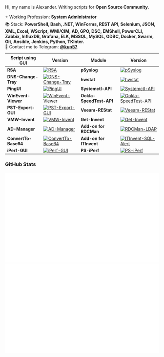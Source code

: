 Hi, my name is Alexander. Writing scripts for **Open Source Community**.

⭐ Working Profession: **System Administrator** \
📚 Stack: **PowerShell, Bash, .NET, WinForms, REST API, Selenium, JSON, XML, Excel, WScript, WMI/CIM, AD, GPO, DSC, EMShell, PowerCLI, Zabbix, InfluxDB, Grafana, ELK, MSSQL, MySQL, ODBC, Docker, Swarm, Git, Ansible, Jenkins, Python, TKInter.** \
💬 Contact me to Telegram: [**@kup57**](https://t.me/kup57)

| **Script using GUI** 	  | **Version** 																																				 | **Module** 				| **Version** 																																								|
| ------ 				  | ------ 																																						 | ------ 					| ------ 																																									|
| **RSA** 				  | [![RSA](https://img.shields.io/github/v/release/lifailon/rsa?color=<green>)](https://github.com/Lifailon/RSA/releases) 										 | **pSyslog** 				| [![pSyslog](https://img.shields.io/github/v/release/lifailon/pSyslog?color=<green>)](https://github.com/Lifailon/pSyslog/releases) 										|
| **DNS-Change-Tray** 	  | [![DNS-Change-Tray](https://img.shields.io/github/v/release/lifailon/DNS-Change-Tray?color=<green>)](https://github.com/Lifailon/DNS-Change-Tray/releases)	 | **hwstat** 				| [![hwstat](https://img.shields.io/github/v/release/Lifailon/hwstat?include_prereleases&color=<green>)](https://github.com/Lifailon/hwstat)								|
| **PingUI** 			  | [![PingUI](https://img.shields.io/github/v/release/Lifailon/PingUI?include_prereleases&color=<green>)](https://github.com/Lifailon/PingUI/releases)			 | **Systemctl-API** 		| [![Systemctl-API](https://img.shields.io/github/v/release/Lifailon/Systemctl-API?include_prereleases&color=<green>)](https://github.com/Lifailon/Systemctl-API)			|
| **WinEvent-Viewer** 	  | [![WinEvent-Viewer](https://img.shields.io/github/v/release/lifailon/WinEvent-Viewer?color=<green>)](https://github.com/Lifailon/WinEvent-Viewer/releases) 	 | **Ookla-SpeedTest-API**	| [![Ookla-SpeedTest-API](https://img.shields.io/github/v/release/lifailon/Ookla-SpeedTest-API?color=<green>)](https://github.com/Lifailon/Ookla-SpeedTest-API/releases) 	|
| **PST-Export-GUI** 	  | [![PST-Export-GUI](https://img.shields.io/github/v/release/lifailon/PST-Export-GUI?color=<green>)](https://github.com/Lifailon/PST-Export-GUI/releases) 	 | **Veeam-REStat** 		| [![Veeam-REStat](https://img.shields.io/github/v/release/lifailon/Veeam-REStat?color=<green>)](https://github.com/Lifailon/Veeam-REStat/releases) 						|
| **VMW-Invent**  		  | [![VMW-Invent](https://img.shields.io/github/last-commit/lifailon/VMW-Invent?color=<green>)](https://github.com/Lifailon/VMW-Invent) 						 | **Get-Invent** 			| [![Get-Invent](https://img.shields.io/github/v/release/lifailon/Get-Invent-SQLite?color=<green>)](https://github.com/Lifailon/Get-Invent-SQLite/releases) 				|
| **AD-Manager** 		  | [![AD-Manager](https://img.shields.io/github/last-commit/lifailon/AD-Manager?color=<green>)](https://github.com/Lifailon/AD-Manager) 					     | **Add-on for RDCMan**   	| [![RDCMan-LDAP](https://img.shields.io/github/last-commit/lifailon/RDCMan-LDAP?color=<green>)](https://github.com/Lifailon/RDCMan-LDAP) 					 				|
| **ConvertTo-Base64** 	  | [![ConvertTo-Base64](https://img.shields.io/github/last-commit/lifailon/ConvertTo-Base64?color=<green>)](https://github.com/Lifailon/ConvertTo-Base64) 		 | **Add-on for ITInvent** 	| [![ITInvent-SQL-Alert](https://img.shields.io/github/last-commit/lifailon/ITInvent-SQL-Alert?color=<green>)](https://github.com/Lifailon/ITInvent-SQL-Alert) 				|
| **iPerf-GUI** 		  | [![iPerf-GUI](https://img.shields.io/github/last-commit/lifailon/iperf-gui?color=<green>)](https://github.com/Lifailon/iPerf-GUI)					 		 | **PS-iPerf** 			| [![PS-iPerf](https://img.shields.io/github/v/release/lifailon/PS-iPerf?color=<green>)](https://github.com/Lifailon/PS-iPerf/releases) 									|

### GitHub Stats
![](https://raw.githubusercontent.com/lifailon/github-stats/master/generated/overview.svg#gh-light-mode-only) ![](https://raw.githubusercontent.com/lifailon/github-stats/master/generated/languages.svg#gh-light-mode-only)
